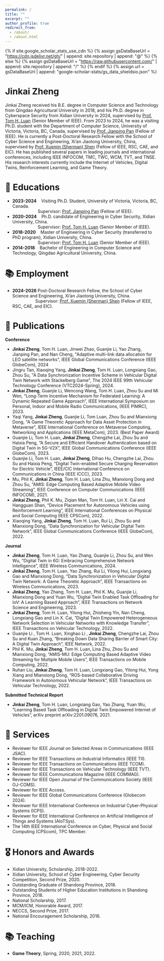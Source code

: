 ```yaml
---
permalink: /
title: ""
excerpt: ""
author_profile: true
redirect_from: 
  - /about/
  - /about.html
---
```


{% if site.google_scholar_stats_use_cdn %}
{% assign gsDataBaseUrl = "https://cdn.jsdelivr.net/gh/" | append: site.repository | append: "@" %}
{% else %}
{% assign gsDataBaseUrl = "https://raw.githubusercontent.com/" | append: site.repository | append: "/" %}
{% endif %}
{% assign url = gsDataBaseUrl | append: "google-scholar-stats/gs_data_shieldsio.json" %}

<span class='anchor' id='about-me'></span>
# Jinkai Zheng #

Jinkai Zheng received his B.E. degree in Computer Science and Technology from Qingdao Agricultural University in 2018, and his Ph.D. degree in Cyberspace Security from Xidian University in 2024, supervised by [Prof. Tom H. Luan](https://web.xidian.edu.cn/luanhao/) (Senior Member of IEEE). From 2023 to 2024, he was a visiting Ph.D. student with the Department of Computer Science, University of Victoria, Victoria, BC, Canada, supervised by [Prof. Jianping Pan](http://webhome.cs.uvic.ca/~pan/) (Fellow of IEEE). He is currently a Post-Doctoral Research Fellow with the School of Cyber Science and Engineering, Xi’an Jiaotong University, China, supervised by [Prof. Xuemin (Sherman) Shen](https://uwaterloo.ca/scholar/sshen) (Fellow of IEEE, RSC, CAE, and EIC). He has published several papers in leading journals and international conferences, including IEEE INFOCOM, TMC, TWC, WCM, TVT, and TNSE. His research interests currently include the Internet of Vehicles, Digital Twins, Reinforcement Learning, and Game Theory.

# 📖 Educations
- **2023-2024**  &nbsp;&nbsp;&nbsp;Visiting Ph.D. Student, University of Victoria, Victoria, BC, Canada.  
&nbsp;&nbsp;&nbsp;&nbsp;&nbsp;&nbsp;&nbsp;&nbsp;&nbsp;&nbsp;&nbsp;&nbsp;&nbsp;&nbsp;&nbsp;&nbsp;&nbsp;&nbsp;&nbsp;&nbsp;&nbsp;Supervisor: [Prof. Jianping Pan](http://webhome.cs.uvic.ca/~pan/) (Fellow of IEEE).  
- **2020-2024**  &nbsp;&nbsp;&nbsp;Ph.D. candidate of Engineering in Cyber Security, Xidian University, China.  
&nbsp;&nbsp;&nbsp;&nbsp;&nbsp;&nbsp;&nbsp;&nbsp;&nbsp;&nbsp;&nbsp;&nbsp;&nbsp;&nbsp;&nbsp;&nbsp;&nbsp;&nbsp;&nbsp;&nbsp;&nbsp;Supervisor: [Prof. Tom H. Luan](https://gr.xjtu.edu.cn/en/web/tom.luan/home) (Senior Member of IEEE).
- **2018-2020**  &nbsp;&nbsp;&nbsp;Master of Engineering in Cyber Security (transferred to PhD program), Xidian University, China.  
&nbsp;&nbsp;&nbsp;&nbsp;&nbsp;&nbsp;&nbsp;&nbsp;&nbsp;&nbsp;&nbsp;&nbsp;&nbsp;&nbsp;&nbsp;&nbsp;&nbsp;&nbsp;&nbsp;&nbsp;&nbsp;Supervisor: [Prof. Tom H. Luan](https://gr.xjtu.edu.cn/en/web/tom.luan/home) (Senior Member of IEEE).
- **2014-2018**  &nbsp;&nbsp;&nbsp;Bachelor of Engineering in Computer Science and Technology, Qingdao Agricultural University, China.

# 📚 Employment
- **2024-2026** Post-Doctoral Research Fellow, the School of Cyber Science and Engineering, Xi’an Jiaotong University, China.  
&nbsp;&nbsp;&nbsp;&nbsp;&nbsp;&nbsp;&nbsp;&nbsp;&nbsp;&nbsp;&nbsp;&nbsp;&nbsp;&nbsp;&nbsp;&nbsp;&nbsp;&nbsp;&nbsp;Supervisor: [Prof. Xuemin (Sherman) Shen](https://uwaterloo.ca/scholar/sshen) (Fellow of IEEE, RSC, CAE, and EIC). 

# 📝 Publications 
**Conference**
- **Jinkai Zheng**, Tom H. Luan, Jinwei Zhao, Guanjie Li, Yao Zhang, Jianping Pan, and Nan Cheng, "Adaptive multi-link data allocation for LEO satellite networks", IEEE Global Communications Conference (IEEE GlobeCom), 2024
- Jingru Tan, Xiaoqing Yang, **Jinkai Zheng**, Tom H. Luan, Longxiang Gao, Zhou Su, "A Data Synchronization Incentive Scheme in Vehicular Digital Twin Network with Stackelberg Game", The 2024 IEEE 99th Vehicular Technology Conference (VTC2024-Spring), 2024. 
- **Jinkai Zheng**, Guanjie Li, Wencong Wang, Tom H. Luan, Zhou Su and Mi Wen, “Long-Term Incentive Mechanism for Federated Learning: A Dynamic Repeated Game Approach”, IEEE International Symposium on Personal, Indoor and Mobile Radio Communications, (IEEE PIMRC), 2023.
- Yaqi Yang, **Jinkai Zheng**, Guanjie Li, Tom Luan, Zhou Su and Mianxiong Dong, "A Game Theoretic Approach for Data Asset Protection in Metaverse", IEEE International Conference on Metaverse Computing, Networking and Applications (IEEE MetaCom), 2023. (Best Paper Award)
- Guanjie Li, Tom H. Luan, **Jinkai Zheng**, Chengzhe Lai, Zhou Su and Haixia Peng, “A Secure and Efficient Handover Authentication based on Digital Twin in 5G-V2X”, IEEE Global Communications Conference (IEEE GlobeCom), 2023.
- Guanjie Li, Tom H. Luan, **Jinkai Zheng**, Dihao Hu, Chengzhe Lai, Zhou Su and Haixia Peng, “Digital Twin-enabled Secure Charging Reservation for Electric Vehicle”, IEEE/CIC International Conference on Communications in China (IEEE ICCC), 2023.
- Mu, Phil K, **Jinkai Zheng**, Tom H. Luan, Lina Zhu, Mianxiong Dong and Zhou Su, “AMIS: Edge Computing Based Adaptive Mobile Video Streaming”, IEEE Conference on Computer Communications (IEEE INFOCOM), 2021.
- **Jinkai Zheng**, Phil K. Mu, Ziqian Man, Tom H. Luan, Lin X. Cai and Hangguan Shan, “Device Placement for Autonomous Vehicles using Reinforcement Learning”, IEEE International Conferences on Physical and Social Computing (IEEE CPSCom), 2022.
- Xiaoqing Yang, **Jinkai Zheng**, Tom H. Luan, Rui Li, Zhou Su and Mianxiong Dong, “Data Synchronization for Vehicular Digital Twin Network”, IEEE Global Communications Conference (IEEE GlobeCom), 2022.

**Journal**
- **Jinkai Zheng**, Tom H. Luan, Yao Zhang, Guanjie Li, Zhou Su, and Wen Wu, “Digital Twin in 6G: Embracing Comprehensive Network Intelligence”, IEEE Wireless Communications, 2024.
- **Jinkai Zheng**, Tom H. Luan, Yao Zhang, Rui Li, Yilong Hui, Longxiang Gao and Mianxiong Dong,  “Data Synchronization in Vehicular Digital Twin Network: A Game Theoretic Approach”, IEEE Transactions on Wireless Communications, 2023.
- **Jinkai Zheng**, Yao Zhang, Tom H. Luan, Phil K. Mu, Guanjie Li, Mianxiong Dong and Yuan Wu, “Digital Twin Enabled Task Offloading for IoV: A Learning Based Approach”, IEEE Transactions on Network Science and Engineering, 2023.
- **Jinkai Zheng**, Tom H. Luan, Yilong Hui, Zhisheng Yin, Nan Cheng, Longxiang Gao and Lin X. Cai, “Digital Twin Empowered Heterogeneous Network Selection in Vehicular Networks with Knowledge Transfer”, IEEE Transactions on Vehicular Technology, 2022.
- Guanjie Li , Tom H. Luan, Xinghao Li , **Jinkai Zheng**, Chengzhe Lai, Zhou Su and Kuan Zhang, “Breaking Down Data Sharing Barrier of Smart City: A Digital Twin Approach”, IEEE Network, 2022.
- Phil K. Mu, **Jinkai Zheng**, Tom H. Luan, Lina Zhu, Zhou Su and Mianxiong Dong, “AMIS-MU: Edge Computing Based Adaptive Video Streaming for Multiple Mobile Users”, IEEE Transactions on Mobile Computing, 2022.
- Ruhan Liu, **Jinkai Zheng**, Tom H. Luan, Longxiang Gao, Yilong Hui, Yong Xiang and Mianxiong Dong, “ROS-based Collaborative Driving Framework in Autonomous Vehicular Network”, IEEE Transactions on Vehicular Technology, 2022.  


**Submitted Technical Report**
- **Jinkai Zheng**, Tom H. Luan, Longxiang Gao, Yao Zhang, Yuan Wu, “Learning Based Task Offloading in Digital Twin Empowered Internet of Vehicles”, arXiv preprint arXiv:2201.09076, 2021.

# 💬 Services
- Reviewer for IEEE Journal on Selected Areas in Communications (IEEE JSAC).
- Reviewer for IEEE Transactions on Industrial Informatics (IEEE TII).
- Reviewer for IEEE Transactions on Communications (IEEE TCOM).
- Reviewer for IEEE Transactions on Vehicular Technology (IEEE TVT).
- Reviewer for IEEE Communications Magazine (IEEE COMMAG).
- Reviewer for IEEE Open Journal of the Communications Society (IEEE OJ-COMS).
- Reviewer for IEEE Access.
- Reviewer for IEEE Global Communications Conference (Globecom 2024).
- Reviewer for IEEE International Conference on Industrial Cyber-Physical Systems (ICPS).
- Reviewer for IEEE International Conference on Artificial Intelligence of Things and Systems (AIoTSys).
- The 14th IEEE International Conference on Cyber, Physical and Social Computing (CPScom), TPC Member.


# 🎖 Honors and Awards
- Xidian University, Scholarship, 2018-2022. 
- Xidian University, School of Cyber Engineering, Cyber Security Competition, Second Prize, 2020.
- Outstanding Graduate of Shandong Province, 2018.
- Outstanding Students of Higher Education Institutions in Shandong Province, 2018.
- National Scholarship, 2017.
- MCM/ICM, Honorable Award, 2017.
- NECCS, Second Prize, 2017.
- National Encouragement Scholarship, 2016.

# 📚 Teaching
- **Game Theory**, Spring, 2020, 2021, 2022.

